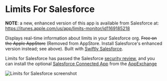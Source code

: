 # Limits For Salesforce

**NOTE**: a new, enhanced version of this app is available from Salesforce at: https://itunes.apple.com/us/app/limits-monitor/id1169185218

Displays real-time information about limits in your Salesforce org. ~~Free on the Apple AppStore~~ (Removed from AppStore. Install Salesforce's enhanced version instead; see above).
Built with [Swiftly Salesforce](https://github.com/mike4aday/swiftlysalesforce).

Limits for Salesforce has passed the Salesforce [security review](https://developer.salesforce.com/page/Security_Review), and you can install the optional [Salesforce Connected App](https://developer.salesforce.com/page/Connected_Apps) from the [AppExchange](https://appexchange.salesforce.com/listingDetail?listingId=a0N3A00000E8VDQUA3)

<!--[![Download on the App Store](https://linkmaker.itunes.apple.com/images/badges/en-us/badge_appstore-lrg.svg)](https://itunes.apple.com/us/app/limits-for-salesforce/id1097448006?mt=8)-->

![Limits for Salesforce screenshot](http://a1.mzstatic.com/us/r30/Purple30/v4/b3/dd/8c/b3dd8c82-8b6a-05a8-ef26-4040ba4e7d53/screen696x696.jpeg)
